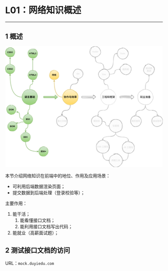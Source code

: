 # L01：网络知识概述

---



## 1 概述

![](./assets/outline.drawio.png)

本节介绍网络知识在前端中的地位、作用及应用场景：

- 可利用后端数据渲染页面；
- 提交数据到后端处理（登录校验等）；

主要作用：

1. 能干活；
   1. 能看懂接口文档；
   2. 能利用接口文档写出代码；
2. 能就业（高薪面试题）；



## 2 测试接口文档的访问

URL：`mock.duyiedu.com`

